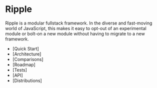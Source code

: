 # Ripple

Ripple is a modular fullstack framework. In the diverse and fast-moving world of JavaScript, this makes it easy to opt-out of an experimental module or bolt-on a new module without having to migrate to a new framework.

* [Quick Start]
* [Architecture]
* [Comparisons]
* [Roadmap]
* [Tests]
* [API]
* [Distributions]